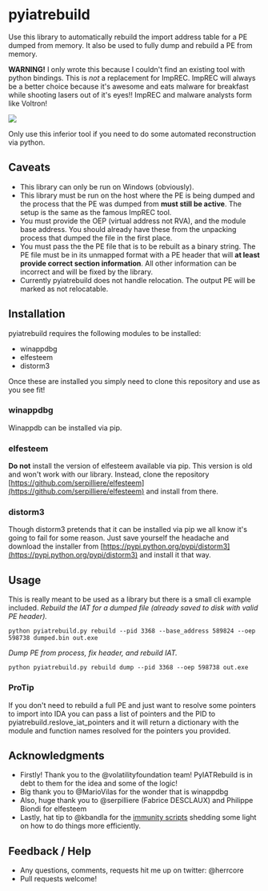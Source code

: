 # pyiatrebuild
Use this library to automatically rebuild the import address table for a PE dumped from memory. It also be used to fully dump and rebuild a PE from memory.


**WARNING!** I only wrote this because I couldn't find an existing tool with python bindings. 
This is _not_ a replacement for ImpREC. ImpREC will always be a better choice because it's awesome and eats malware for breakfast while shooting lasers out of it's eyes!! ImpREC and malware analysts form like Voltron! 

![](http://reactiongifs.me/wp-content/uploads/2013/12/Christmas-reindeer-transformer-santa-claus-warrior-psychedelic-reindeer.gif)

Only use this inferior tool if you need to do some automated reconstruction via python.

## Caveats 
* This library can only be run on Windows (obviously).
* This library must be run on the host where the PE is being dumped and the process that the PE was dumped from **must still be active**. The setup is the same as the famous ImpREC tool. 
* You must provide the OEP (virtual address not RVA), and the module base address. You should already have these from the unpacking process that dumped the file in the first place.
* You must pass the the PE file that is to be rebuilt as a binary string. The PE file must be in its unmapped format with a PE header that will **at least provide correct section information**. All other information can be incorrect and will be fixed by the library.
* Currently pyiatrebuild does not handle relocation. The output PE will be marked as not relocatable. 

## Installation 
pyiatrebuild requires the following modules to be installed:
* winappdbg
* elfesteem
* distorm3

Once these are installed you simply need to clone this repository and use as you see fit!

### winappdbg
Winappdb can be installed via pip.

### elfesteem
**Do not** install the version of elfesteem available via pip. This version is old and won't work with our library. Instead, clone the repository [https://github.com/serpilliere/elfesteem](https://github.com/serpilliere/elfesteem) and install from there.

### distorm3
Though distorm3 pretends that it can be installed via pip we all know it's going to fail for some reason. Just save yourself the headache and download the installer from [https://pypi.python.org/pypi/distorm3](https://pypi.python.org/pypi/distorm3) and install it that way.

## Usage
This is really meant to be used as a library but there is a small cli example included.
*Rebuild the IAT for a dumped file (already saved to disk with valid PE header).*
 
`python pyiatrebuild.py rebuild --pid 3368 --base_address 589824 --oep 598738 dumped.bin out.exe`

*Dump PE from process, fix header, and rebuild IAT.*
 
`python pyiatrebuild.py rebuild dump --pid 3368 --oep 598738 out.exe`

### ProTip
If you don't need to rebuild a full PE and just want to resolve some pointers to import into IDA you can pass a list of pointers and the PID to pyiatrebuild.reslove_iat_pointers and it will return a dictionary with the module and function names resolved for the pointers you provided. 

## Acknowledgments
* Firstly! Thank you to the @volatilityfoundation team! PyIATRebuild is in debt to them for the idea and some of the logic!
* Big thank you to @MarioVilas for the wonder that is winappdbg
* Also, huge thank you to @serpilliere (Fabrice DESCLAUX) and Philippe Biondi for elfesteem
* Lastly, hat tip to @kbandla for the [immunity scripts](https://github.com/kbandla/ImmunityDebuggerScripts) shedding some light on how to do things more efficiently.


## Feedback / Help
* Any questions, comments, requests hit me up on twitter: @herrcore 
* Pull requests welcome!
